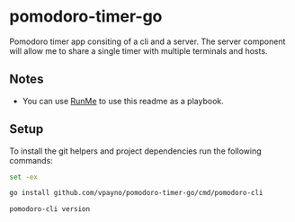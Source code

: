 # pomodoro-timer-go

Pomodoro timer app consiting of a cli and a server.
The server component will allow me to share a single timer with multiple terminals and hosts.

## Notes

- You can use [RunMe](https://github.com/stateful/runme) to use this readme as a playbook.

## Setup

To install the git helpers and project dependencies run the following commands:

```bash { background=false category=setup closeTerminalOnSuccess=false excludeFromRunAll=true interactive=true interpreter=bash name=install-cli promptEnv=true terminalRows=10 }
set -ex

go install github.com/vpayno/pomodoro-timer-go/cmd/pomodoro-cli

pomodoro-cli version
```
